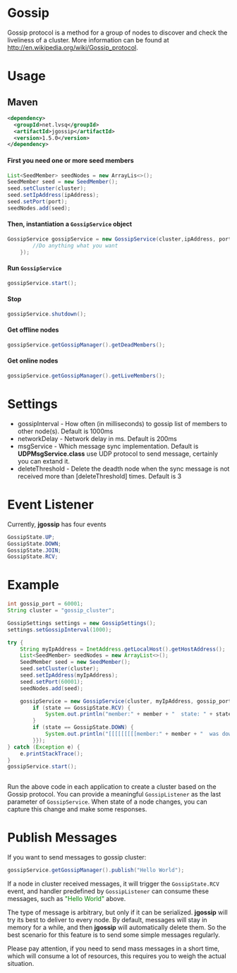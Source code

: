 # Gossip
Gossip protocol is a method for a group of nodes to discover and check the liveliness of a cluster. More information can be found at http://en.wikipedia.org/wiki/Gossip_protocol.

# Usage
## Maven
```xml
<dependency>
  <groupId>net.lvsq</groupId>
  <artifactId>jgossip</artifactId>
  <version>1.5.0</version>
</dependency>
```


#### First you need one or more seed members

```java
List<SeedMember> seedNodes = new ArrayLis<>();
SeedMember seed = new SeedMember();
seed.setCluster(cluster);
seed.setIpAddress(ipAddress);
seed.setPort(port);
seedNodes.add(seed);
```


#### Then, instantiation a `GossipService` object
```java
GossipService gossipService = new GossipService(cluster,ipAddress, port, id, seedNodes, new GossipSettings(), (member, state) -> {
        //Do anything what you want
    });
```

#### Run `GossipService`
```java
gossipService.start();
```

#### Stop
```java
gossipService.shutdown();
```

#### Get offline nodes
```java
gossipService.getGossipManager().getDeadMembers();
```

#### Get online nodes
```java
gossipService.getGossipManager().getLiveMembers();
```

# Settings
* gossipInterval - How often (in milliseconds) to gossip list of members to other node(s). Default is 1000ms
* networkDelay - Network delay in ms. Default is 200ms
* msgService - Which message sync implementation. Default is **UDPMsgService.class** use UDP protocol to send message, certainly you can extand it.
* deleteThreshold - Delete the deadth node when the sync message is not received more than [deleteThreshold] times. Default is 3

# Event Listener
Currently, **jgossip** has four events
```java
GossipState.UP;
GossipState.DOWN;
GossipState.JOIN;
GossipState.RCV;
```

# Example
```java
int gossip_port = 60001;
String cluster = "gossip_cluster";

GossipSettings settings = new GossipSettings();
settings.setGossipInterval(1000);

try {
    String myIpAddress = InetAddress.getLocalHost().getHostAddress();
    List<SeedMember> seedNodes = new ArrayList<>();
    SeedMember seed = new SeedMember();
    seed.setCluster(cluster);
    seed.setIpAddress(myIpAddress);
    seed.setPort(60001);
    seedNodes.add(seed);

    gossipService = new GossipService(cluster, myIpAddress, gossip_port, null, seedNodes, settings, (member, state, payload) -> {
        if (state == GossipState.RCV) {
            System.out.println("member:" + member + "  state: " + state + " payload: " + payload);
        }
        if (state == GossipState.DOWN) {
            System.out.println("[[[[[[[[[member:" + member + "  was down!!! ]]]]]]]]]");
        }});
} catch (Exception e) {
    e.printStackTrace();
}
gossipService.start();
        
```

Run the above code in each application to create a cluster based on the Gossip protocol. You can provide a meaningful `GossipListener` as the last parameter of `GossipService`. When state of a node changes, you can capture this change and make some responses.


# Publish Messages
If you want to send messages to gossip cluster:

```java
gossipService.getGossipManager().publish("Hello World");
```

If a node in cluster received messages, it will trigger the `GossipState.RCV` event, and handler predefined by `GossipListener` can consume these messages, such as <html><span style="color: green">"Hello World"</span><html> above.


The type of message is arbitrary, but only if it can be serialized. **jgossip** will try its best to deliver to every node. By default, messages will stay in memory for a while, and then **jgossip** will automatically delete them. So the best scenario for this feature is to send some simple messages regularly.

Please pay attention, if you need to send mass messages in a short time, which will consume a lot of resources, this requires you to weigh the actual situation.

